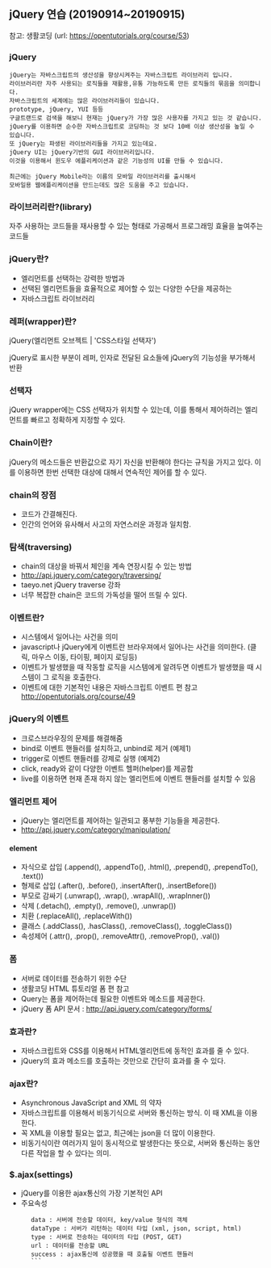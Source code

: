 ## jQuery 연습 (20190914~20190915)

참고: 생활코딩 (url: https://opentutorials.org/course/53)

### jQuery
```
jQuery는 자바스크립트의 생산성을 향상시켜주는 자바스크립트 라이브러리 입니다. 
라이브러리란 자주 사용되는 로직들을 재활용,유통 가능하도록 만든 로직들의 묶음을 의미합니다.
자바스크립트의 세계에는 많은 라이브러리들이 있습니다. 
prototype, jQuery, YUI 등등
구글트랜드로 검색을 해보니 현재는 jQuery가 가장 많은 사용자를 가지고 있는 것 같습니다.
jQuery를 이용하면 순수한 자바스크립트로 코딩하는 것 보다 10배 이상 생산성을 높일 수 있습니다. 
또 jQuery는 파생된 라이브러리들을 가지고 있는데요. 
jQuery UI는 jQuery기반의 GUI 라이브러리입니다.
이것을 이용해서 윈도우 에플리케이션과 같은 기능성의 UI를 만들 수 있습니다.

최근에는 jQuery Mobile라는 이름의 모바일 라이브러리를 출시해서 
모바일용 웹에플리케이션을 만드는데도 많은 도움을 주고 있습니다.  
```

### 라이브러리란?(library)

자주 사용하는 코드들을 재사용할 수 있는 형태로 가공해서 프로그래밍 효율을 높여주는 코드들

### jQuery란?

* 엘리먼트를 선택하는 강력한 방법과
* 선택된 엘리먼트들을 효율적으로 제어할 수 있는 다양한 수단을 제공하는
* 자바스크립트 라이브러리


### 레퍼(wrapper)란?
jQuery(엘리먼트 오브젝트 | 'CSS스타일 선택자')

jQuery로 표시한 부분이 레퍼, 인자로 전달된 요소들에 jQuery의 기능성을 부가해서 반환

### 선택자

jQuery wrapper에는 CSS 선택자가 위치할 수 있는데, 이를 통해서 제어하려는 엘리먼트를 빠르고 정확하게 지정할 수 있다.

### Chain이란?

jQuery의 메소드들은 반환값으로 자기 자신을 반환해야 한다는 규칙을 가지고 있다.
이를 이용하면 한번 선택한 대상에 대해서 연속적인 제어를 할 수 있다.

### chain의 장점

* 코드가 간결해진다.
* 인간의 언어와 유사해서 사고의 자연스러운 과정과 일치함.

### 탐색(traversing)
* chain의 대상을 바꿔서 체인을 계속 연장시킬 수 있는 방법
* http://api.jquery.com/category/traversing/
* taeyo.net jQuery traverse 강좌
* 너무 복잡한 chain은 코드의 가독성을 떨어 뜨릴 수 있다.


### 이벤트란?
* 시스템에서 일어나는 사건을 의미
* javascript나 jQuery에게 이벤트란 브라우져에서 일어나는 사건을 의미한다. (클릭, 마우스 이동, 타이핑, 페이지 로딩등)
* 이벤트가 발생했을 때 작동할 로직을 시스템에게 알려두면 이벤트가 발생했을 때 시스템이 그 로직을 호출한다.
* 이벤트에 대한 기본적인 내용은 자바스크립트 이벤트 편 참고 http://opentutorials.org/course/49

### jQuery의 이벤트
* 크로스브라우징의 문제를 해결해줌
* bind로 이벤트 핸들러를 설치하고, unbind로 제거 (예제1)
* trigger로 이벤트 핸들러를 강제로 실행 (예제2)
* click, ready와 같이 다양한 이벤트 헬퍼(helper)를 제공함
* live를 이용하면 현재 존재 하지 않는 엘리먼트에 이벤트 핸들러를 설치할 수 있음

### 엘리먼트 제어
* jQuery는 엘리먼트를 제어하는 일관되고 풍부한 기능들을 제공한다.
* http://api.jquery.com/category/manipulation/

#### element
* 자식으로 삽입 (.append(), .appendTo(), .html(), .prepend(), .prependTo(), .text())
* 형제로 삽입 (.after(), .before(), .insertAfter(), .insertBefore())
* 부모로 감싸기 (.unwrap(), .wrap(), .wrapAll(), .wrapInner())
* 삭제 (.detach(), .empty(), .remove(), .unwrap())
* 치환 (.replaceAll(), .replaceWith())
* 클래스 (.addClass(), .hasClass(), .removeClass(), .toggleClass())
* 속성제어 (.attr(), .prop(), .removeAttr(), .removeProp(), .val())

### 폼

* 서버로 데이터를 전송하기 위한 수단
* 생활코딩 HTML 튜토리얼 폼 편 참고
* Query는 폼을 제어하는데 필요한 이벤트와 메소드를 제공한다.
* jQuery 폼 API 문서 : http://api.jquery.com/category/forms/

### 효과란?

* 자바스크립트와 CSS를 이용해서 HTML엘리먼트에 동적인 효과를 줄 수 있다.
* jQuery의 효과 메소드를 호출하는 것만으로 간단히 효과를 줄 수 있다.

### ajax란?

* Asynchronous JavaScript and XML 의 약자
* 자바스크립트를 이용해서 비동기식으로 서버와 통신하는 방식. 이 때 XML을 이용한다.
* 꼭 XML을 이용할 필요는 없고, 최근에는 json을 더 많이 이용한다.
* 비동기식이란 여러가지 일이 동시적으로 발생한다는 뜻으로, 서버와 통신하는 동안 다른 작업을 할 수 있다는 의미.

### $.ajax(settings)
* jQuery를 이용한 ajax통신의 가장 기본적인 API
* 주요속성
```
      data : 서버에 전송할 데이터, key/value 형식의 객체
      dataType : 서버가 리턴하는 데이터 타입 (xml, json, script, html)
      type : 서버로 전송하는 데이터의 타입 (POST, GET)
      url : 데이터를 전송할 URL
      success : ajax통신에 성공했을 때 호출될 이벤트 핸들러
      ```
